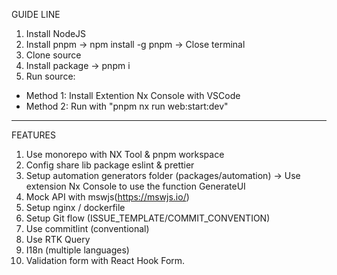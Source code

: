 GUIDE LINE
1. Install NodeJS
2. Install pnpm -> npm install -g pnpm -> Close terminal
3. Clone source 
4. Install package -> pnpm i
5. Run source: 
  - Method 1: Install Extention Nx Console with VSCode
  - Method 2: Run with  "pnpm nx run web:start:dev"
--------------------------------------------------------------

FEATURES
1. Use monorepo with NX Tool & pnpm workspace
2. Config share lib package eslint & prettier 
3. Setup automation generators folder (packages/automation) -> Use extension Nx Console to use the function GenerateUI
4. Mock API with mswjs(https://mswjs.io/)
5. Setup nginx / dockerfile
6. Setup Git flow (ISSUE_TEMPLATE/COMMIT_CONVENTION)
7. Use commitlint (conventional)
8. Use RTK Query
9. I18n (multiple languages)
10. Validation form with React Hook Form.
    

